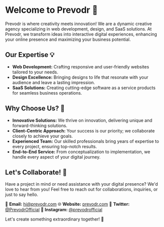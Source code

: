 # Welcome to Prevodr 🚀

Prevodr is where creativity meets innovation! We are a dynamic creative agency specializing in web development, design, and SaaS solutions. At Prevodr, we transform ideas into interactive digital experiences, enhancing your online presence and maximizing your business potential.

## Our Expertise 💡

- **Web Development:** Crafting responsive and user-friendly websites tailored to your needs.
- **Design Excellence:** Bringing designs to life that resonate with your audience and leave a lasting impression.
- **SaaS Solutions:** Creating cutting-edge software as a service products for seamless business operations.

## Why Choose Us? 🌟

- **Innovative Solutions:** We thrive on innovation, delivering unique and forward-thinking solutions.
- **Client-Centric Approach:** Your success is our priority; we collaborate closely to achieve your goals.
- **Experienced Team:** Our skilled professionals bring years of expertise to every project, ensuring top-notch results.
- **End-to-End Service:** From conceptualization to implementation, we handle every aspect of your digital journey.

## Let's Collaborate! 🤝

Have a project in mind or need assistance with your digital presence? We'd love to hear from you! Feel free to reach out for collaborations, inquiries, or just to say hello.

📧 **Email:** hi@prevodr.com
🌐 **Website:** [prevodr.com](https://prevodr.com)
📱 **Twitter:** [@PrevodrOfficial](https://twitter.com/PrevodrOfficial)
📸 **Instagram:** [@prevodrofficial](https://www.instagram.com/prevodrofficial/)

Let's create something extraordinary together! 💫
